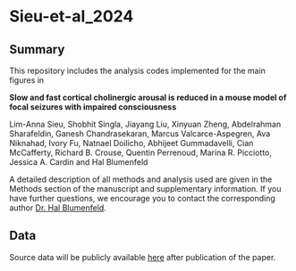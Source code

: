 # Sieu-et-al_2024

## Summary 
This repository includes the analysis codes implemented for the main figures in 

**Slow and fast cortical cholinergic arousal is reduced in a mouse model of focal seizures with impaired consciousness**

Lim-Anna Sieu, Shobhit Singla, Jiayang Liu, Xinyuan Zheng, Abdelrahman Sharafeldin, Ganesh Chandrasekaran, Marcus Valcarce-Aspegren, Ava Niknahad, Ivory Fu, Natnael Doilicho, Abhijeet Gummadavelli, Cian McCafferty, Richard B. Crouse, Quentin Perrenoud, Marina R. Picciotto, Jessica A. Cardin and Hal Blumenfeld 

A detailed description of all methods and analysis used are given in the Methods section of the manuscript and supplementary information. If you have further questions, we encourage you to contact the corresponding author [Dr. Hal Blumenfeld](hal.blumenfeld@yale.edu).


## Data
Source data will be publicly available [here](https://doi.org/10.5061/dryad.gb5mkkx0r) after publication of the paper.
